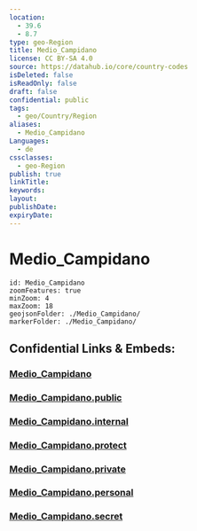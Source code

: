 ```yaml
---
location:
  - 39.6
  - 8.7
type: geo-Region
title: Medio_Campidano
license: CC BY-SA 4.0
source: https://datahub.io/core/country-codes
isDeleted: false
isReadOnly: false
draft: false
confidential: public
tags:
  - geo/Country/Region
aliases:
  - Medio_Campidano
Languages:
  - de
cssclasses:
  - geo-Region
publish: true
linkTitle:
keywords:
layout:
publishDate:
expiryDate:
---
```


# Medio_Campidano

```leaflet
id: Medio_Campidano
zoomFeatures: true 
minZoom: 4 
maxZoom: 18
geojsonFolder: ./Medio_Campidano/
markerFolder: ./Medio_Campidano/
```


## Confidential Links & Embeds: 

### [Medio_Campidano](/_Standards/Earth/Continent/Europe/Europe~South/Italy/regions~Italy/Sardinia/Medio_Campidano.md) 

### [Medio_Campidano.public](/_public/Earth/Continent/Europe/Europe~South/Italy/regions~Italy/Sardinia/Medio_Campidano.public.md) 

### [Medio_Campidano.internal](/_internal/Earth/Continent/Europe/Europe~South/Italy/regions~Italy/Sardinia/Medio_Campidano.internal.md) 

### [Medio_Campidano.protect](/_protect/Earth/Continent/Europe/Europe~South/Italy/regions~Italy/Sardinia/Medio_Campidano.protect.md) 

### [Medio_Campidano.private](/_private/Earth/Continent/Europe/Europe~South/Italy/regions~Italy/Sardinia/Medio_Campidano.private.md) 

### [Medio_Campidano.personal](/_personal/Earth/Continent/Europe/Europe~South/Italy/regions~Italy/Sardinia/Medio_Campidano.personal.md) 

### [Medio_Campidano.secret](/_secret/Earth/Continent/Europe/Europe~South/Italy/regions~Italy/Sardinia/Medio_Campidano.secret.md)

